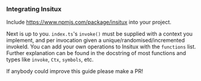 ### Integrating Insitux

Include https://www.npmjs.com/package/insitux into your project.

Next is up to you. `index.ts`'s `invoke()` must be supplied with a context you implement, and per invocation given a unique/randomised/incremented invokeId. You can add your own operations to Insitux with the `functions` list.  
Further explanation can be found in the docstring of most functions and types like `invoke`, `Ctx`, `symbols`, etc.

If anybody could improve this guide please make a PR!
